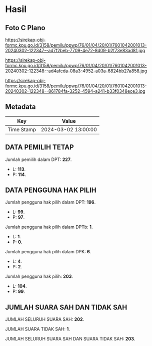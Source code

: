 # Hasil

## Foto C Plano

https://sirekap-obj-formc.kpu.go.id/3158/pemilu/ppwp/76/01/04/20/01/7601042001013-20240302-122347--ad7f2beb-7709-4e72-8d09-b2f73e83ad81.jpg

https://sirekap-obj-formc.kpu.go.id/3158/pemilu/ppwp/76/01/04/20/01/7601042001013-20240302-122348--ad4afcda-08a3-4952-a03a-6824bb27a858.jpg

https://sirekap-obj-formc.kpu.go.id/3158/pemilu/ppwp/76/01/04/20/01/7601042001013-20240302-122348--861784fa-3252-4594-a241-b33f0348ece3.jpg


## Metadata

| Key        | Value               |
| ---------- | ------------------- |
| Time Stamp | 2024-03-02 13:00:00 |


## DATA PEMILIH TETAP

Jumlah pemilih dalam DPT: **227**.
 * L: **113**.
 * P: **114**.

## DATA PENGGUNA HAK PILIH

Jumlah pengguna hak pilih dalam DPT: **196**.
 * L: **99**.
 * P: **97**.

Jumlah pengguna hak pilih dalam DPTb: **1**.
 * L: **1**.
 * P: **0**.

Jumlah pengguna hak pilih dalam DPK: **6**.
 * L: **4**.
 * P: **2**.

Jumlah pengguna hak pilih: **203**.
 * L: **104**.
 * P: **99**.

## JUMLAH SUARA SAH DAN TIDAK SAH

JUMLAH SELURUH SUARA SAH: **202**.

JUMLAH SUARA TIDAK SAH: **1**.

JUMLAH SELURUH SUARA SAH DAN SUARA TIDAK SAH: **203**.


